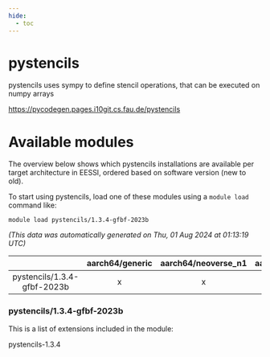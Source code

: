```yaml
---
hide:
  - toc
---
```


pystencils
==========


pystencils uses sympy to define stencil operations, that can be executed on numpy arrays

https://pycodegen.pages.i10git.cs.fau.de/pystencils
# Available modules


The overview below shows which pystencils installations are available per target architecture in EESSI, ordered based on software version (new to old).

To start using pystencils, load one of these modules using a `module load` command like:

```shell
module load pystencils/1.3.4-gfbf-2023b
```

*(This data was automatically generated on Thu, 01 Aug 2024 at 01:13:19 UTC)*  

| |aarch64/generic|aarch64/neoverse_n1|aarch64/neoverse_v1|x86_64/generic|x86_64/amd/zen2|x86_64/amd/zen3|x86_64/intel/haswell|x86_64/intel/skylake_avx512|
| :---: | :---: | :---: | :---: | :---: | :---: | :---: | :---: | :---: |
|pystencils/1.3.4-gfbf-2023b|x|x|x|x|x|x|x|x|


### pystencils/1.3.4-gfbf-2023b

This is a list of extensions included in the module:

pystencils-1.3.4